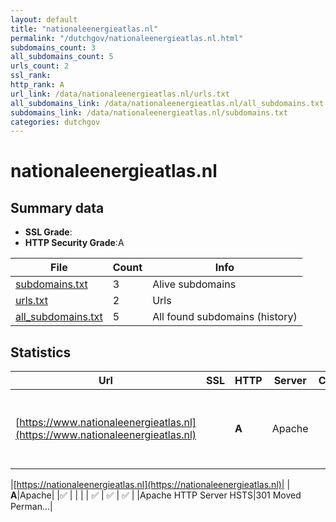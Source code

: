 ```yaml
---
layout: default
title: "nationaleenergieatlas.nl"
permalink: "/dutchgov/nationaleenergieatlas.nl.html"
subdomains_count: 3
all_subdomains_count: 5
urls_count: 2
ssl_rank: 
http_rank: A
url_link: /data/nationaleenergieatlas.nl/urls.txt
all_subdomains_link: /data/nationaleenergieatlas.nl/all_subdomains.txt
subdomains_link: /data/nationaleenergieatlas.nl/subdomains.txt
categories: dutchgov
---
```



# nationaleenergieatlas.nl
## Summary data


 - **SSL Grade**:
 - **HTTP Security Grade**:A


| File       | Count | Info |
|------------|-------|------|
|[subdomains.txt](/data/nationaleenergieatlas.nl/subdomains.txt)|3|Alive subdomains|
|[urls.txt](/data/nationaleenergieatlas.nl/urls.txt)|2|Urls|
|[all_subdomains.txt](/data/nationaleenergieatlas.nl/all_subdomains.txt)|5|All found subdomains (history)|


## Statistics


| Url | SSL | HTTP | Server | Cookie | HSTS | CORS | CTO | CSP | XFO | XXP | RP |FP| Tech |Title |
|--------|-------|-------|------|------|------|------|------|------|------|------|------|------|------|------|
|[https://www.nationaleenergieatlas.nl](https://www.nationaleenergieatlas.nl)| | **A**|Apache| |:white_check_mark: | | | | :white_check_mark: | :white_check_mark: | :white_check_mark: | |Apache HTTP Server Drupal HSTS PHP|Nationale Energi...|


|[https://nationaleenergieatlas.nl](https://nationaleenergieatlas.nl)| | **A**|Apache| |:white_check_mark: | | | | :white_check_mark: | :white_check_mark: | :white_check_mark: | |Apache HTTP Server HSTS|301 Moved Perman...|

